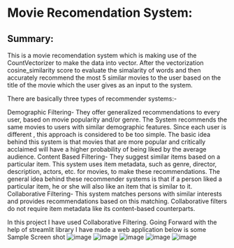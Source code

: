<h1>Movie Recomendation System:</h1>
<h2>Summary:</h2> This is a movie recomendation system which is making use of the CountVectorizer to make the data into vector.
After the vectorization cosine_similarity score to evaluate the simalarity of words and then accurately recommend the most 5 similar movies to the user based on the title of the movie which the user gives as an input to the system.

There are basically three types of recommender systems:-

Demographic Filtering- They offer generalized recommendations to every user, based on movie popularity and/or genre. The System recommends the same movies to users with similar demographic features. Since each user is different , this approach is considered to be too simple. The basic idea behind this system is that movies that are more popular and critically acclaimed will have a higher probability of being liked by the average audience.
Content Based Filtering- They suggest similar items based on a particular item. This system uses item metadata, such as genre, director, description, actors, etc. for movies, to make these recommendations. The general idea behind these recommender systems is that if a person liked a particular item, he or she will also like an item that is similar to it.
Collaborative Filtering- This system matches persons with similar interests and provides recommendations based on this matching. Collaborative filters do not require item metadata like its content-based counterparts.

In this project I have used Collaborative Filtering.
Going Forward with the help of streamlit library I have made a web application below is some Sample Screen shot
![image](https://github.com/apa199/Movie-recomendation-system/assets/160258729/fd1fc29d-a7a4-42cf-82f0-3b4066484f05)
![image](https://github.com/apa199/Movie-recomendation-system/assets/160258729/a71b5cb8-8207-4b89-bd2f-1ef19de468fd)
![image](https://github.com/apa199/Movie-recomendation-system/assets/160258729/9dbe62f8-6756-4904-8628-fb07c08236b8)
![image](https://github.com/apa199/Movie-recomendation-system/assets/160258729/8f12da50-c449-4853-9402-bc0542468177)
![image](https://github.com/apa199/Movie-recomendation-system/assets/160258729/7f8a924d-d183-4dc1-a307-4d13d2be86fe)







